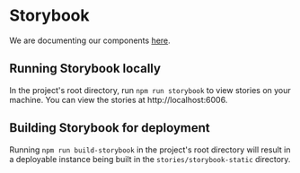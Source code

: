# Storybook

We are documenting our components [here](https://internetarchive.github.io/openlibrary/).

## Running Storybook locally

In the project's root directory, run `npm run storybook` to view stories on your machine.  You can view the stories at http://localhost:6006.

## Building Storybook for deployment

Running `npm run build-storybook` in the project's root directory will result in a deployable instance being built in the `stories/storybook-static` directory.
